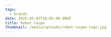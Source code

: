 ```yaml
---
tags:
  - brands
date: 2025-05-07T16:05:00.000Z
title: Robot Coupe
thumbnail: /media/uploads/robot-coupe-logo.jpg
---
```

